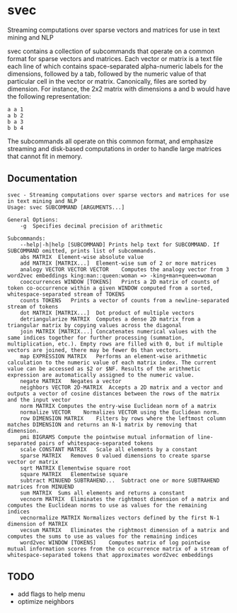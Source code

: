 # svec
Streaming computations over sparse vectors and matrices for use in text mining and NLP

svec contains a collection of subcommands that operate on a common format for sparse vectors and matrices. Each vector or matrix is a text file each line of which contains space-separated alpha-numeric labels for the dimensions, followed by a tab, followed by the numeric value of that particular cell in the vector or matrix. Canonically, files are sorted by dimension. For instance, the 2x2 matrix with dimensions a and b would have the following representation:

```
a a	1
a b	2
b a	3
b b	4
```

The subcommands all operate on this common format, and emphasize streaming and disk-based computations in order to handle large matrices that cannot fit in memory.

## Documentation
```
svec - Streaming computations over sparse vectors and matrices for use in text mining and NLP
Usage: svec SUBCOMMAND [ARGUMENTS...]

General Options:
	-g	Specifies decimal precision of arithmetic

Subcommands:
	--help|-h|help [SUBCOMMAND]	Prints help text for SUBCOMMAND. If SUBCOMMAND omitted, prints list of subcommands.
	abs MATRIX	Element-wise absolute value
	add MATRIX [MATRIX...]	Element-wise sum of 2 or more matrices
	analogy VECTOR VECTOR VECTOR	Computes the analogy vector from 3 word2vec embeddings king:man::queen:woman => -king+man+queen=woman
	cooccurrences WINDOW [TOKENS]	Prints a 2D matrix of counts of token co-occurrence within a given WINDOW computed from a sorted, whitespace-separated stream of TOKENS
	counts TOKENS	Prints a vector of counts from a newline-separated stream of tokens
	dot MATRIX [MATRIX...]	Dot product of multiple vectors
	detriangularize MATRIX	Computes a dense 2D matrix from a triangular matrix by copying values across the diagonal
	join MATRIX [MATRIX...]	Concatenates numerical values with the same indices together for further processing (summation, multiplication, etc.). Empty rows are filled with 0, but if multiple vectors are joined, there may be fewer 0s than vectors. 
	map EXPRESSION MATRIX	Performs an element-wise arithmetic calculation to the numeric value of each matrix index. The current value can be accessed as $2 or $NF. Results of the arithmetic expression are automatically assigned to the numeric value.
	negate MATRIX	Negates a vector
	neighbors VECTOR 2D-MATRIX	Accepts a 2D matrix and a vector and outputs a vector of cosine distances between the rows of the matrix and the input vector
	norm MATRIX	Computes the entry-wise Euclidean norm of a matrix
	normalize VECTOR	Normalizes VECTOR using the Euclidean norm.
	row DIMENSION MATRIX	Filters by rows where the leftmost column matches DIMENSION and returns an N-1 matrix by removing that dimension.
	pmi BIGRAMS	Compute the pointwise mutual information of line-separated pairs of whitespace-separated tokens
	scale CONSTANT MATRIX	Scale all elements by a constant
	sparse MATRIX	Removes 0 valued dimensions to create sparse vector or matrix
	sqrt MATRIX	Elementwise square root
	square MATRIX	Elementwise square
	subtract MINUEND SUBTRAHEND...	Subtract one or more SUBTRAHEND matrices from MINUEND
	sum MATRIX	Sums all elements and returns a constant
	vecnorm MATRIX	Eliminates the rightmost dimension of a matrix and computes the Euclidean norms to use as values for the remaining indices
	vecnormalize MATRIX	Normalizes vectors defined by the first N-1 dimension of MATRIX
	vecsum MATRIX	Eliminates the rightmost dimension of a matrix and computes the sums to use as values for the remaining indices
	word2vec WINDOW [TOKENS]	Computes matrix of log pointwise mutual information scores from the co occurrence matrix of a stream of whitespace-separated tokens that approximates word2vec embeddings
```
## TODO
- add flags to help menu
- optimize neighbors

